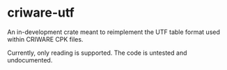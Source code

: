 # criware-utf

An in-development crate meant to reimplement the UTF table format used within CRIWARE CPK files.

Currently, only reading is supported. The code is untested and undocumented.
